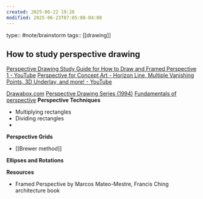 ```yaml
---
created: 2025-06-22 19:26
modified: 2025-06-23T07:05:08-04:00
---
```

type:: #note/brainstorm
tags:: [[drawing]]

## How to study perspective drawing

[Perspective Drawing Study Guide for How to Draw and Framed Perspective 1 - YouTube](https://www.youtube.com/watch?v=pGgYGP3szuk)
[Perspective for Concept Art - Horizon Line, Multiple Vanishing Points, 3D Underlay, and more! - YouTube](https://www.youtube.com/watch?v=NRV6K_bCpV4)

[Drawabox.com](https://drawabox.com/lesson/2)
[Perspective Drawing Series (1994)](https://gumroad.com/d/d3a1ebb44d7b16f917b634a796485469)
[Fundamentals of perspective](https://gumroad.com/d/a93e14d48de36a246589d76e2a5aed06)
**Perspective Techniques**
- Multiplying rectangles
- Dividing rectangles
-

**Perspective Grids**
- [[Brewer method]]


**Ellipses and Rotations**

**Resources**
- Framed Perspective by Marcos Mateo-Mestre, Francis Ching architecture book

